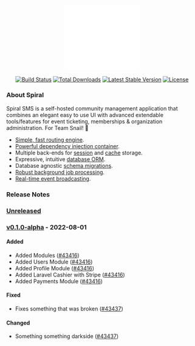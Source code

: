 <p align="center"><img src="./resources/images/spiral.svg" alt="Spiral" width="200" /></p>

<p align="center">
<a href="https://travis-ci.org/laravel/framework"><img src="https://travis-ci.org/laravel/framework.svg" alt="Build Status"></a>
<a href="https://packagist.org/packages/laravel/framework"><img src="https://img.shields.io/packagist/dt/laravel/framework" alt="Total Downloads"></a>
<a href="https://packagist.org/packages/laravel/framework"><img src="https://img.shields.io/packagist/v/laravel/framework" alt="Latest Stable Version"></a>
<a href="https://packagist.org/packages/laravel/framework"><img src="https://img.shields.io/packagist/l/laravel/framework" alt="License"></a>
</p>

### About Spiral

Spiral SMS is a self-hosted community management application that combines an elegant easy to use UI with advanced extendable tools/features for event ticketing, memberships & organization administration. For Team Snail! :sparkling_heart:

- [Simple, fast routing engine](https://laravel.com/docs/routing).
- [Powerful dependency injection container](https://laravel.com/docs/container).
- Multiple back-ends for [session](https://laravel.com/docs/session) and [cache](https://laravel.com/docs/cache) storage.
- Expressive, intuitive [database ORM](https://laravel.com/docs/eloquent).
- Database agnostic [schema migrations](https://laravel.com/docs/migrations).
- [Robust background job processing](https://laravel.com/docs/queues).
- [Real-time event broadcasting](https://laravel.com/docs/broadcasting).

### Release Notes

### [Unreleased](https://github.com/laravel/framework/compare/v9.22.1...9.x)

### [v0.1.0-alpha](https://github.com/laravel/framework/compare/v9.22.0...v9.22.1) - 2022-08-01

#### Added
- Added Modules ([#43416](https://github.com/laravel/framework/pull/43416))
- Added Users Module ([#43416](https://github.com/laravel/framework/pull/43416))
- Added Profile Module ([#43416](https://github.com/laravel/framework/pull/43416))
- Added Laravel Cashier with Stripe ([#43416](https://github.com/laravel/framework/pull/43416))
- Added Payments Module ([#43416](https://github.com/laravel/framework/pull/43416))

#### Fixed
- Fixes something that was broken ([#43437](https://github.com/laravel/framework/pull/43437))

#### Changed
- Something something darkside ([#43437](https://github.com/laravel/framework/pull/43437))
